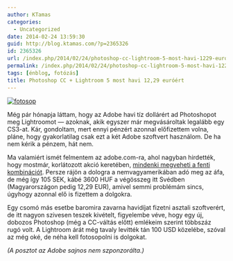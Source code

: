 ```yaml
---
author: KTamas
categories:
  - Uncategorized
date: 2014-02-24 13:59:30
guid: http://blog.ktamas.com/?p=2365326
id: 2365326
url: /index.php/2014/02/24/photoshop-cc-lightroom-5-most-havi-1229-euroert/
permalink: /index.php/2014/02/24/photoshop-cc-lightroom-5-most-havi-1229-euroert/
tags: [énblog, fotózás]
title: Photoshop CC + Lightroom 5 most havi 12,29 euróért
---
```


[<img src="/wp-content/uploads/2014/02/fotosop1.jpg" alt="fotosop" width="657" height="370" class="aligncenter size-full wp-image-2365329" srcset="/wp-content/uploads/2014/02/fotosop1.jpg 657w, /wp-content/uploads/2014/02/fotosop1-300x168.jpg 300w, /wp-content/uploads/2014/02/fotosop1-624x351.jpg 624w" sizes="(max-width: 657px) 100vw, 657px" />](https://creative.adobe.com/plans/offer/photoshop+lightroom?promoid=KHQFP)

Még pár hónapja láttam, hogy az Adobe havi tíz dollárért ad Photoshopot meg Lightroomot &#8212; azoknak, akik egyszer már megvásároltak legalább egy CS3-at. Kár, gondoltam, mert ennyi pénzért azonnal előfizettem volna, pláne, hogy gyakorlatilag csak ezt a két Adobe szoftvert használom. De ha nem kérik a pénzem, hát nem.

Ma valamiért ismét felmentem az adobe.com-ra, ahol nagyban hirdették, hogy mostmár, korlátozott akció keretében, [mindenki megveheti a fenti kombinációt](). Persze rájön a dologra a nemvagyamerikában adó meg az áfa, de még így 105 SEK, kábé 3600 HUF a végösszeg itt Svédben (Magyarországon pedig 12,29 EUR), amivel semmi problémám sincs, úgyhogy azonnal elő is fizettem a dolgokra. 

Egy csomó más esetbe baromira zavarna havidíjat fizetni asztali szoftverért, de itt nagyon szivesen teszek kivételt, figyelembe véve, hogy egy új, dobozos Photoshop (még a CC-váltás előtt) emlékeim szerint többszáz rugó volt. A Lightroom árát még tavaly levitték tán 100 USD közelébe, szóval az még oké, de néha kell fotosopolni is dolgokat.

_(A posztot az Adobe sajnos nem szponzorálta.)_
